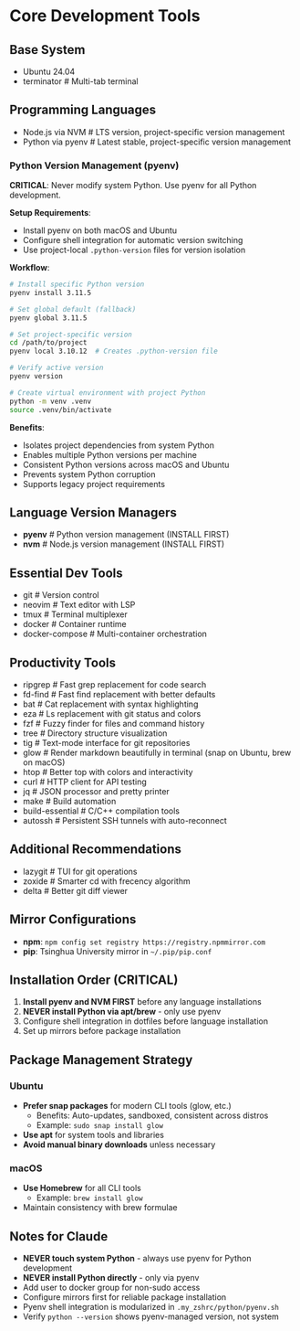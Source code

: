 # Core Development Tools

## Base System
- Ubuntu 24.04
- terminator # Multi-tab terminal

## Programming Languages
- Node.js via NVM # LTS version, project-specific version management
- Python via pyenv # Latest stable, project-specific version management

### Python Version Management (pyenv)
**CRITICAL**: Never modify system Python. Use pyenv for all Python development.

**Setup Requirements**:
- Install pyenv on both macOS and Ubuntu
- Configure shell integration for automatic version switching
- Use project-local `.python-version` files for version isolation

**Workflow**:
```bash
# Install specific Python version
pyenv install 3.11.5

# Set global default (fallback)
pyenv global 3.11.5

# Set project-specific version
cd /path/to/project
pyenv local 3.10.12  # Creates .python-version file

# Verify active version
pyenv version

# Create virtual environment with project Python
python -m venv .venv
source .venv/bin/activate
```

**Benefits**:
- Isolates project dependencies from system Python
- Enables multiple Python versions per machine
- Consistent Python versions across macOS and Ubuntu
- Prevents system Python corruption
- Supports legacy project requirements

## Language Version Managers
- **pyenv** # Python version management (INSTALL FIRST)
- **nvm** # Node.js version management (INSTALL FIRST)

## Essential Dev Tools
- git # Version control
- neovim # Text editor with LSP
- tmux # Terminal multiplexer
- docker # Container runtime
- docker-compose # Multi-container orchestration

## Productivity Tools
- ripgrep # Fast grep replacement for code search
- fd-find # Fast find replacement with better defaults
- bat # Cat replacement with syntax highlighting
- eza # Ls replacement with git status and colors
- fzf # Fuzzy finder for files and command history
- tree # Directory structure visualization
- tig # Text-mode interface for git repositories
- glow # Render markdown beautifully in terminal (snap on Ubuntu, brew on macOS)
- htop # Better top with colors and interactivity
- curl # HTTP client for API testing
- jq # JSON processor and pretty printer
- make # Build automation
- build-essential # C/C++ compilation tools
- autossh # Persistent SSH tunnels with auto-reconnect

## Additional Recommendations
- lazygit # TUI for git operations
- zoxide # Smarter cd with frecency algorithm
- delta # Better git diff viewer

## Mirror Configurations
- **npm**: `npm config set registry https://registry.npmmirror.com`
- **pip**: Tsinghua University mirror in `~/.pip/pip.conf`

## Installation Order (CRITICAL)
1. **Install pyenv and NVM FIRST** before any language installations
2. **NEVER install Python via apt/brew** - only use pyenv
3. Configure shell integration in dotfiles before language installation
4. Set up mirrors before package installation

## Package Management Strategy
### Ubuntu
- **Prefer snap packages** for modern CLI tools (glow, etc.)
  - Benefits: Auto-updates, sandboxed, consistent across distros
  - Example: `sudo snap install glow`
- **Use apt** for system tools and libraries
- **Avoid manual binary downloads** unless necessary

### macOS
- **Use Homebrew** for all CLI tools
  - Example: `brew install glow`
- Maintain consistency with brew formulae

## Notes for Claude
- **NEVER touch system Python** - always use pyenv for Python development
- **NEVER install Python directly** - only via pyenv
- Add user to docker group for non-sudo access
- Configure mirrors first for reliable package installation
- Pyenv shell integration is modularized in `.my_zshrc/python/pyenv.sh`
- Verify `python --version` shows pyenv-managed version, not system